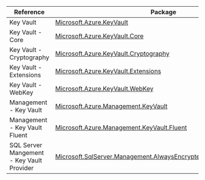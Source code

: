 | Reference | Package | Source |
|---|---|---|
|Key Vault|[Microsoft.Azure.KeyVault](https://www.nuget.org/packages/Microsoft.Azure.KeyVault)|[GitHub](https://github.com/Azure/azure-sdk-for-net)|
|Key Vault - Core|[Microsoft.Azure.KeyVault.Core](https://www.nuget.org/packages/Microsoft.Azure.KeyVault.Core)|[GitHub](https://github.com/Azure/azure-sdk-for-net)|
|Key Vault - Cryptography|[Microsoft.Azure.KeyVault.Cryptography](https://www.nuget.org/packages/Microsoft.Azure.KeyVault.Cryptography)|[GitHub](https://github.com/Azure/azure-sdk-for-net)|
|Key Vault - Extensions|[Microsoft.Azure.KeyVault.Extensions](https://www.nuget.org/packages/Microsoft.Azure.KeyVault.Extensions)|[GitHub](https://github.com/Azure/azure-sdk-for-net)|
|Key Vault - WebKey|[Microsoft.Azure.KeyVault.WebKey](https://www.nuget.org/packages/Microsoft.Azure.KeyVault.WebKey)|[GitHub](https://github.com/Azure/azure-sdk-for-net)|
|Management - Key Vault|[Microsoft.Azure.Management.KeyVault](https://www.nuget.org/packages/Microsoft.Azure.Management.KeyVault)|[GitHub](https://github.com/Azure/azure-sdk-for-net)|
|Management - Key Vault Fluent|[Microsoft.Azure.Management.KeyVault.Fluent](https://www.nuget.org/packages/Microsoft.Azure.Management.KeyVault.Fluent)|[GitHub](https://github.com/Azure/azure-sdk-for-net)|
|SQL Server Mangement - Key Vault Provider|[Microsoft.SqlServer.Management.AlwaysEncrypted.AzureKeyVaultProvider](https://www.nuget.org/packages/Microsoft.SqlServer.Management.AlwaysEncrypted.AzureKeyVaultProvider)|[GitHub](https://github.com/Azure/azure-sdk-for-net)|

